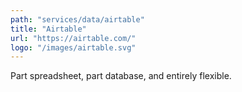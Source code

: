 ```yaml
---
path: "services/data/airtable"
title: "Airtable"
url: "https://airtable.com/"
logo: "/images/airtable.svg"
---
```


Part spreadsheet, part database, and entirely flexible.
